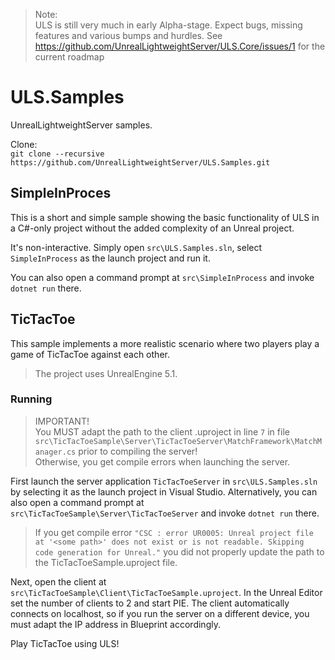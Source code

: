 > Note:  
> ULS is still very much in early Alpha-stage. Expect bugs, missing features and various bumps and hurdles.
> See https://github.com/UnrealLightweightServer/ULS.Core/issues/1 for the current roadmap

# ULS.Samples
UnrealLightweightServer samples.

Clone:  
`git clone --recursive https://github.com/UnrealLightweightServer/ULS.Samples.git`

## SimpleInProces

This is a short and simple sample showing the basic functionality of ULS in a C#-only project without the added complexity of an Unreal project.

It's non-interactive. Simply open `src\ULS.Samples.sln`, select `SimpleInProcess` as the launch project and run it.

You can also open a command prompt at `src\SimpleInProcess` and invoke `dotnet run` there.

## TicTacToe

This sample implements a more realistic scenario where two players play a game of TicTacToe against each other.

> The project uses UnrealEngine 5.1.

### Running

> IMPORTANT!  
> You MUST adapt the path to the client .uproject in line `7` in file `src\TicTacToeSample\Server\TicTacToeServer\MatchFramework\MatchManager.cs` prior to compiling the server!  
> Otherwise, you get compile errors when launching the server.

First launch the server application `TicTacToeServer` in `src\ULS.Samples.sln` by selecting it as the launch project in Visual Studio. Alternatively, you can also open a command prompt at `src\TicTacToeSample\Server\TicTacToeServer` and invoke `dotnet run` there.

> If you get compile error `"CSC : error UR0005: Unreal project file at '<some path>' does not exist or is not readable. Skipping code generation for Unreal."` you did not properly update the path to the TicTacToeSample.uproject file.

Next, open the client at `src\TicTacToeSample\Client\TicTacToeSample.uproject`. In the Unreal Editor set the number of clients to 2 and start PIE.
The client automatically connects on localhost, so if you run the server on a different device, you must adapt the IP address in Blueprint accordingly.

Play TicTacToe using ULS!

